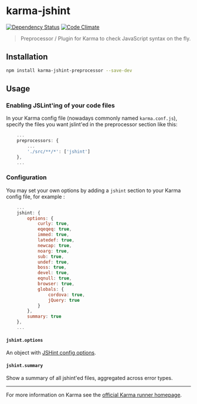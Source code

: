 # karma-jshint 
[![Dependency Status](https://david-dm.org/philzen/karma-jshint.png)](https://david-dm.org/philzen/karma-jshint)
[![Code Climate](https://codeclimate.com/github/Philzen/karma-jshint.png)](https://codeclimate.com/github/Philzen/karma-jshint)

> Preprocessor / Plugin for Karma to check JavaScript syntax on the fly.

## Installation

```bash
npm install karma-jshint-preprocessor --save-dev
```

## Usage

### Enabling JSLint'ing of your code files

In your Karma config file (nowadays commonly named `karma.conf.js`),
specify the files you want jslint'ed in the preprocessor section like this:

``` javascript
    ...
    preprocessors: {
        ...
        './src/**/*': ['jshint']
    },
    ...
```

### Configuration

You may set your own options by adding a `jshint` section
to your Karma config file, for example :

``` javascript
    ...
    jshint: {
        options: {
            curly: true,
            eqeqeq: true,
            immed: true,
            latedef: true,
            newcap: true,
            noarg: true,
            sub: true,
            undef: true,
            boss: true,
            devel: true,
            eqnull: true,
            browser: true,
            globals: {
                cordova: true,
                jQuery: true
            }
        },
        summary: true
    },
    ...
```

#### `jshint.options`

An object with [JSHint config options].

#### `jshint.summary`

Show a summary of all jshint'ed files, aggregated across error types.

----

For more information on Karma see the [official Karma runner homepage].


[official Karma runner homepage]: http://karma-runner.github.com
[JSHint config options]: http://www.jshint.com/docs/options/
